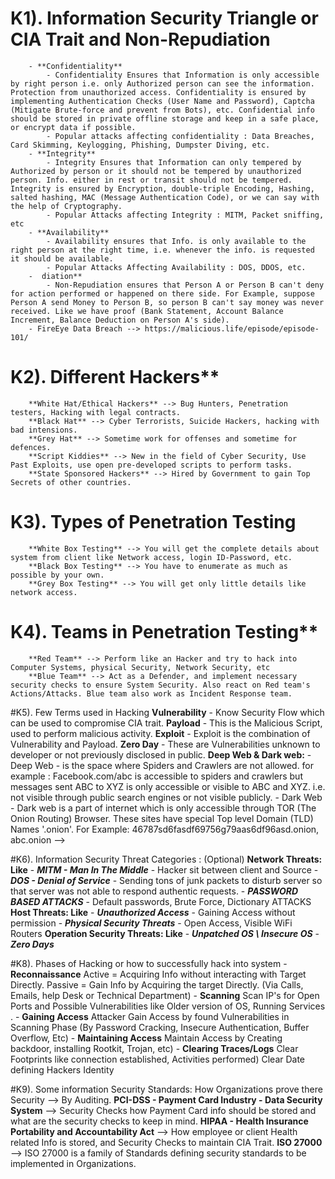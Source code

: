  # K1). Information Security Triangle or CIA Trait and Non-Repudiation
		- **Confidentiality**
			- Confidentiality Ensures that Information is only accessible by right person i.e. only Authorized person can see the information. Protection from unauthorized access. Confidentiality is ensured by implementing Authentication Checks (User Name and Password), Captcha (Mitigate Brute-force and prevent from Bots), etc. Confidential info should be stored in private offline storage and keep in a safe place, or encrypt data if possible.
			- Popular attacks affecting confidentiality : Data Breaches, Card Skimming, Keylogging, Phishing, Dumpster Diving, etc.
		- **Integrity**
			- Integrity Ensures that Information can only tempered by Authorized by person or it should not be tempered by unauthorized person. Info. either in rest or transit should not be tempered. Integrity is ensured by Encryption, double-triple Encoding, Hashing, salted hashing, MAC (Message Authentication Code), or we can say with the help of Cryptography.
			- Popular Attacks affecting Integrity : MITM, Packet sniffing, etc
		- **Availability**
		 	- Availability ensures that Info. is only available to the right person at the right time, i.e. whenever the info. is requested it should be available.
			- Popular Attacks Affecting Availability : DOS, DDOS, etc.
		-  diation**
		 	- Non-Repudiation ensures that Person A or Person B can't deny for action performed or happened on there side. For Example, suppose Person A send Money to Person B, so person B can't say money was never received. Like we have proof (Bank Statement, Account Balance Increment, Balance Deduction on Person A's side).
		- FireEye Data Breach --> https://malicious.life/episode/episode-101/

# K2). Different Hackers**
		**White Hat/Ethical Hackers** --> Bug Hunters, Penetration testers, Hacking with legal contracts.
		**Black Hat** --> Cyber Terrorists, Suicide Hackers, hacking with bad intensions.
		**Grey Hat** --> Sometime work for offenses and sometime for defences.
		**Script Kiddies** --> New in the field of Cyber Security, Use Past Exploits, use open pre-developed scripts to perform tasks.
		**State Sponsored Hackers** --> Hired by Government to gain Top Secrets of other countries.

# K3). Types of Penetration Testing
		**White Box Testing** --> You will get the complete details about system from client like Network access, login ID-Password, etc.
		**Black Box Testing** --> You have to enumerate as much as possible by your own.
		**Grey Box Testing** --> You will get only little details like network access.

# K4). Teams in Penetration Testing**
		**Red Team** --> Perform like an Hacker and try to hack into Computer Systems, physical Security, Network Security, etc
		**Blue Team** --> Act as a Defender, and implement necessary security checks to ensure System Security. Also react on Red team's Actions/Attacks. Blue team also work as Incident Response team.

#K5). Few Terms used in Hacking
		**Vulnerability** - Know Security Flow which can be used to compromise CIA trait.
		**Payload** - This is the Malicious Script, used to perform malicious activity.
		**Exploit** - Exploit is the combination of Vulnerability and Payload.
		**Zero Day** - These are Vulnerabilities unknown to developer or not previously disclosed in public.
		**Deep Web & Dark web:**
			- Deep Web - is the space where Spiders and Crawlers are not allowed. for example : Facebook.com/abc is accessible to spiders and crawlers but messages sent ABC to XYZ is only accessible or visible to ABC and XYZ. i.e. not visible through public search engines or not visible publicly.
			- Dark Web - Dark web is a part of internet which is only accessible through TOR (The Onion Routing) Browser. These sites have special Top level Domain (TLD) Names '.onion'. For Example: 46787sd6fasdf69756g79aas6df96asd.onion, abc.onion -->

#K6). Information Security Threat Categories : (Optional)
		**Network Threats: Like**
			- ***MITM  - Man In The Middle*** - Hacker sit between client and Source
			- ***DOS - Denial of Service*** - Sending tons of junk packets to disturb server so that server was not able to respond authentic requests.
			- ***PASSWORD BASED ATTACKS*** - Default passwords, Brute Force, Dictionary ATTACKS
		**Host Threats: Like**
			- ***Unauthorized Access*** - Gaining Access without permission
			- ***Physical Security Threats*** - Open Access, Visible WiFi Routers
		**Operation Security Threats: Like**
			- ***Unpatched OS \ Insecure OS***
			- ***Zero Days***

#K8). Phases of Hacking or how to successfully hack into system
		- **Reconnaissance**
			Active = Acquiring Info without interacting with Target Directly.
			Passive = Gain Info by Acquiring the target Directly. (Via Calls, Emails, help Desk or Technical Department)
		- **Scanning**
			Scan IP's for Open Ports and Possible Vulnerabilities like Older version of OS, Running Services .
		- **Gaining Access**
			Attacker Gain Access by found Vulnerabilities in Scanning Phase (By Password Cracking, Insecure Authentication, Buffer Overflow, Etc)
		- **Maintaining Access**
			Maintain Access by Creating backdoor, installing Rootkit, Trojan, etc)
		- **Clearing Traces/Logs**
			Clear Footprints like connection established, Activities performed) Clear Date defining Hackers Identity

#K9). Some  information Security Standards: How Organizations prove there Security --> By Auditing.
		**PCI-DSS - Payment Card Industry - Data Security System** --> Security Checks how Payment Card info should be stored and what are the security checks to keep in mind.
		**HIPAA - Health Insurance Portability and Accountability Act** --> How employee or client Health related Info is stored, and Security Checks to maintain CIA Trait.
		**ISO 27000** --> ISO 27000 is a family of Standards defining security standards to be implemented in Organizations.

